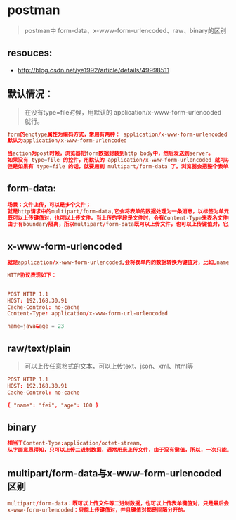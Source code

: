 # postman
> postman中 form-data、x-www-form-urlencoded、raw、binary的区别

## resouces:
+ http://blog.csdn.net/ye1992/article/details/49998511

## 默认情况：
> 在没有type=file时候，用默认的 application/x-www-form-urlencoded 就行。
```conf
form的enctype属性为编码方式，常用有两种： application/x-www-form-urlencoded 和 multipart/form-data 
默认为application/x-www-form-urlencoded

当action为post时候，浏览器把form数据封装到http body中，然后发送到server。
如果没有 type=file 的控件，用默认的 application/x-www-form-urlencoded 就可以了。
但是如果有 type=file 的话，就要用到 multipart/form-data 了。浏览器会把整个表单以控件为单位分割，并为每个部分加上Content-Disposition(form-data或者file)、Content-Type(默认为text/plain)、name(控件name)等信息，并加上分割符(boundary)。
```

## form-data:
```conf
场景：文件上传，可以是多个文件；
就是http请求中的multipart/form-data,它会将表单的数据处理为一条消息，以标签为单元，用分隔符分开。
既可以上传键值对，也可以上传文件。当上传的字段是文件时，会有Content-Type来表名文件类型；content-disposition，用来说明字段的一些信息；
由于有boundary隔离，所以multipart/form-data既可以上传文件，也可以上传键值对，它采用了键值对的方式，所以可以上传多个文件。
```

## x-www-form-urlencoded
```conf
就是application/x-www-form-urlencoded,会将表单内的数据转换为键值对，比如,name=java&age = 23

HTTP协议表现如下：


POST HTTP 1.1
HOST: 192.168.30.91 
Cache-Control: no-cache
Content-Type: application/x-www-form-url-urlencoded

name=java&age = 23
```



## raw/text/plain
> 可以上传任意格式的文本，可以上传text、json、xml、html等
```conf
POST HTTP 1.1
HOST: 192.168.30.91 
Cache-Control: no-cache

{ "name": "fei", "age": 100 }
```

## binary
```conf
相当于Content-Type:application/octet-stream,
从字面意思得知，只可以上传二进制数据，通常用来上传文件，由于没有键值，所以，一次只能上传一个文件。
```


## multipart/form-data与x-www-form-urlencoded区别
```conf
multipart/form-data：既可以上传文件等二进制数据，也可以上传表单键值对，只是最后会转化为一条信息；
x-www-form-urlencoded：只能上传键值对，并且键值对都是间隔分开的。
```
               